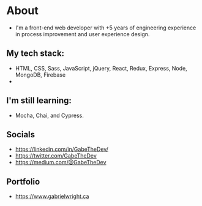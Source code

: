 # About
- I'm a front-end web developer with +5 years of engineering experience in process improvement and user experience design.

## My tech stack:
- HTML, CSS, Sass, JavaScript, jQuery, React, Redux, Express, Node, MongoDB, Firebase
- 
## I'm still learning:
- Mocha, Chai, and Cypress.

## Socials
- https://linkedin.com/in/GabeTheDev/
- https://twitter.com/GabeTheDev
- https://medium.com/@GabeTheDev

## Portfolio
- https://www.gabrielwright.ca





<!---
gabrielwright1/gabrielwright1 is a ✨ special ✨ repository because its `README.md` (this file) appears on your GitHub profile.
You can click the Preview link to take a look at your changes.
--->
